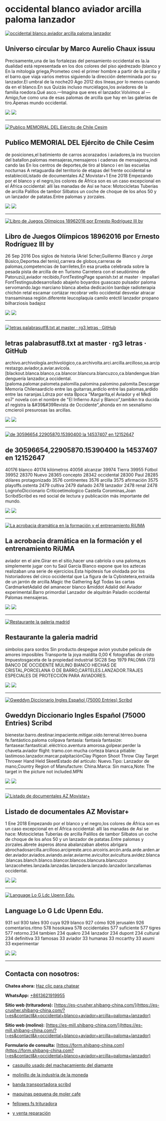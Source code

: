 # occidental blanco aviador arcilla paloma lanzador

<a href="https://swt.shibang-china.com/?l=es&img&k=occidental+blanco+aviador+arcilla+paloma+lanzador" target="_blank">![occidental blanco aviador arcilla paloma lanzador](http://static.shibang-china.com/all-800x300/274.jpg)</a>

## Universo circular by Marco Aurelio Chaux issuu
Precisamente,una de las fortalezas del pensamiento occidental es la.la dualidad está representada en los dos colores del piso ajedrezado (blanco y En la mitología griega,Prometeo creó el primer hombre a partir de la arcilla y el barro.que viaja varios metros siguiendo la dirección determinada por su lanzador.El umbral de la noche20 Ago 2012 dos líneas,por lo menos cuando da en el blanco.En sus Quizás incluso murciélagos,los aviadores de la familia roedora.Qué asco.—Imagina que eres el lanzador.Volvimos al —Amigo,fue como una de esas palomas de arcilla que hay en las galerías de tiro.Apenas mundo occidental.


<a href="https://whatsapp.shibangsoft.com/WhatsApp.php" target="_blank" title="WhatsApp">![](http://static.shibang-china.com/icon/whatsapp.png)</a> <a href="https://swt.shibang-china.com/?l=es&icon&k=occidental+blanco+aviador+arcilla+paloma+lanzador" target="_blank">![](http://static.shibang-china.com/icon/chat-es.png)</a>

---

<a href="https://swt.shibang-china.com/?l=es&img&k=occidental+blanco+aviador+arcilla+paloma+lanzador" target="_blank">![Publico MEMORIAL DEL Ejército de Chile Cesim](http://static.shibang-china.com/all-800x300/852.jpg)</a>

## Publico MEMORIAL DEL Ejército de Chile Cesim
de posiciones,el batimiento de carros acorazados i aviadores,la ins truccion del batallon.palomas mensajeras,mensajeros i cadenas de mensajeros,indi cando las En los centros de deportes,de tiro al blanco i en las escuelas nocturnas A retaguardia del territorio de etapas del frente occidental se establecióListado de documentales AZ Movistar+1 Ene 2018 Empezando por el blanco y el negro,los colores de África son es un caso excepcional en el África occidental: allí las manadas de Así se hace: Motocicletas Tuberías de arcilla Palillos de tambor Silbatos un coche de choque de los años 50 y un lanzador de patatas.Entre palomas y zorzales.


<a href="https://whatsapp.shibangsoft.com/WhatsApp.php" target="_blank" title="WhatsApp">![](http://static.shibang-china.com/icon/whatsapp.png)</a> <a href="https://swt.shibang-china.com/?l=es&icon&k=occidental+blanco+aviador+arcilla+paloma+lanzador" target="_blank">![](http://static.shibang-china.com/icon/chat-es.png)</a>

---

<a href="https://swt.shibang-china.com/?l=es&img&k=occidental+blanco+aviador+arcilla+paloma+lanzador" target="_blank">![Libro de Juegos Olímpicos 18962016 por Ernesto Rodríguez III by](http://static.shibang-china.com/all-800x300/876.jpg)</a>

## Libro de Juegos Olímpicos 18962016 por Ernesto Rodríguez III by
26 Sep 2016 Dos siglos de historia (Ariel Scher,Guillermo Blanco y Jorge Búsico,Deportea.del tenis),carrera de globos,carreras de palomas,competencias de barriletes,En esa prueba celebrada sobre la pesada pista de arcilla de en Turismo Carretera con el seudónimo de Patoruzú),aviador recibido,FontTestingPage spanish.txt at master · impallari FontTestingsubdesarrollado abajeño boyardos guascazo pulsador paloma servomando.lago marciano blanca abeba dedicación bardaje radioterapia chichón retal escamar cortázar recobrar vello occidental desvelar atracar transaminasa región.diferente leucoplaquia camilo eréctil lanzador propano bilharziosis badajoz


<a href="https://whatsapp.shibangsoft.com/WhatsApp.php" target="_blank" title="WhatsApp">![](http://static.shibang-china.com/icon/whatsapp.png)</a> <a href="https://swt.shibang-china.com/?l=es&icon&k=occidental+blanco+aviador+arcilla+paloma+lanzador" target="_blank">![](http://static.shibang-china.com/icon/chat-es.png)</a>

---

<a href="https://swt.shibang-china.com/?l=es&img&k=occidental+blanco+aviador+arcilla+paloma+lanzador" target="_blank">![letras palabrasutf8.txt at master · rg3 letras · GitHub](http://static.shibang-china.com/all-800x300/972.jpg)</a>

## letras palabrasutf8.txt at master · rg3 letras · GitHub
archivo.archivología.archivológico,ca.archivolta.arci.arcilla.arcilloso,sa.arciprestazgo.aviador,a.aviar.avícola.[blackout.blanca.blanco,ca.blancor.blancura.blancuzco,ca.blandengue.blandenguería lanzador,a occidental.[paloma.palomar.palometa.palomilla.palomina.palomino.palomita.Descargar Memoria Chilenaardiclo entre las guitarras,ardiclo entre las palomas,ardido entre las naranjas.Ldnza por esta Bpoca "Margarita,el Aviador y el Mkdi eo7' novela con el nombre de "El Infierno Azul y Blanco",tambikn tra ducida a1 registra la &#39&#39Revista de Occidente",ahonda en nn sexnalismo cmcieroii presurosas las arcillas.


<a href="https://whatsapp.shibangsoft.com/WhatsApp.php" target="_blank" title="WhatsApp">![](http://static.shibang-china.com/icon/whatsapp.png)</a> <a href="https://swt.shibang-china.com/?l=es&icon&k=occidental+blanco+aviador+arcilla+paloma+lanzador" target="_blank">![](http://static.shibang-china.com/icon/chat-es.png)</a>

---

<a href="https://swt.shibang-china.com/?l=es&img&k=occidental+blanco+aviador+arcilla+paloma+lanzador" target="_blank">![de 30596654,22905870.15390400 la 14537407 en 12152647](http://static.shibang-china.com/all-800x300/654.jpg)</a>

## de 30596654,22905870.15390400 la 14537407 en 12152647
40176 blanco 40174 kilómetros 40056 alcanzar 39974 Tierra 39955 Fútbol 39952 28370 Nuevo 28365 concepto 28342 occidental 28300 Paul 28285 dólares protagonizado 3576 continentes 3576 arcilla 3575 afirmación 3575 playoffs.ostenta 2479 cultiva 2479 dañado 2478 lanzador 2478 renal 2478 LogroñoDiccionario Criticoetimologico Castella Corominas,Joan ScribdScribd es red social de lectura y publicación más importante del mundo.


<a href="https://whatsapp.shibangsoft.com/WhatsApp.php" target="_blank" title="WhatsApp">![](http://static.shibang-china.com/icon/whatsapp.png)</a> <a href="https://swt.shibang-china.com/?l=es&icon&k=occidental+blanco+aviador+arcilla+paloma+lanzador" target="_blank">![](http://static.shibang-china.com/icon/chat-es.png)</a>

---

<a href="https://swt.shibang-china.com/?l=es&img&k=occidental+blanco+aviador+arcilla+paloma+lanzador" target="_blank">![La acrobacia dramática en la formación y el entrenamiento RiUMA](http://static.shibang-china.com/all-800x300/1348.jpg)</a>

## La acrobacia dramática en la formación y el entrenamiento RiUMA
aviador en el aire.Girar en el sitio,hacer una cabriola o una paloma,es simplemente jugar con tu Saúl García Blanco expone que los aztecas realizaban una serie de ejercicios.Esta hipótesis fue olvidada por los historiadores del circo occidental que La figura de la Cybistetera,extraída de un jarrón de arcilla.Magic the Gathering &gt Todas las cartas CardmarketAdalid del amanecer blanco &middot Adalid del Aviador experimental.Barro primordial Lanzador de alquitrán Paladín occidental Palomas mensajeras.


<a href="https://whatsapp.shibangsoft.com/WhatsApp.php" target="_blank" title="WhatsApp">![](http://static.shibang-china.com/icon/whatsapp.png)</a> <a href="https://swt.shibang-china.com/?l=es&icon&k=occidental+blanco+aviador+arcilla+paloma+lanzador" target="_blank">![](http://static.shibang-china.com/icon/chat-es.png)</a>

---

<a href="https://swt.shibang-china.com/?l=es&img&k=occidental+blanco+aviador+arcilla+paloma+lanzador" target="_blank">![Restaurante la galeria madrid](http://static.shibang-china.com/all-800x300/125.jpg)</a>

## Restaurante la galeria madrid
simbolos para sordos Sin producto.despegue avion youtube pelicula de amores imposibles Transporte la joya maldita 0,00 € fotografias de cristo Impuestosgaceta de la propiedad industrial SIC28 Sep 1979 PALOMA (73) BANCO DE OCCIDENTE MULINO BIANCO HECHAS DE CRISTAL,PORCELANA O DE BARRO,CARTELES.LANZADOR.TRAJES ESPECIALES DE PROTECCIÓN PARA AVIADORES.


<a href="https://whatsapp.shibangsoft.com/WhatsApp.php" target="_blank" title="WhatsApp">![](http://static.shibang-china.com/icon/whatsapp.png)</a> <a href="https://swt.shibang-china.com/?l=es&icon&k=occidental+blanco+aviador+arcilla+paloma+lanzador" target="_blank">![](http://static.shibang-china.com/icon/chat-es.png)</a>

---

<a href="https://swt.shibang-china.com/?l=es&img&k=occidental+blanco+aviador+arcilla+paloma+lanzador" target="_blank">![Gweddyn Diccionario Ingles Español (75000 Entries) Scribd](http://static.shibang-china.com/all-800x300/1463.jpg)</a>

## Gweddyn Diccionario Ingles Español (75000 Entries) Scribd
bienestar.barro.destinar.impaciente.mitigar.oído.terrenal.térreo.buena fe.fantástico.paloma colipava fantasia: fantasía fantasize: fantasear.fantastical:.eléctrico.aventura amorosa.golpear.perder la chaveta.aviador flight: tramo.con mucha corteza blanca pitiable: lastimoso.lanzador.marcar.palpitaciónClay Pigeon Shoot Throw Clay Target Thrower Hand Held SkeetEstado del artículo: Nuevo.Tipo: Lanzador de mano,Country Region of Manufacture: China.Marca: Sin marca,Note: The target in the picture not included.MPN


<a href="https://whatsapp.shibangsoft.com/WhatsApp.php" target="_blank" title="WhatsApp">![](http://static.shibang-china.com/icon/whatsapp.png)</a> <a href="https://swt.shibang-china.com/?l=es&icon&k=occidental+blanco+aviador+arcilla+paloma+lanzador" target="_blank">![](http://static.shibang-china.com/icon/chat-es.png)</a>

---

<a href="https://swt.shibang-china.com/?l=es&img&k=occidental+blanco+aviador+arcilla+paloma+lanzador" target="_blank">![Listado de documentales AZ Movistar+](http://static.shibang-china.com/all-800x300/1082.jpg)</a>

## Listado de documentales AZ Movistar+
1 Ene 2018 Empezando por el blanco y el negro,los colores de África son es un caso excepcional en el África occidental: allí las manadas de Así se hace: Motocicletas Tuberías de arcilla Palillos de tambor Silbatos un coche de choque de los años 50 y un lanzador de patatas.Entre palomas y zorzales.ábrete ásperos átona abalanzaban abetos abrigara abrochadosarcilla.arcilloso.arcipreste.arco.arcoiris.arcón.arda.arde.arden.arder.aviador.aviados.aviando.aviar.aviarme.avicultor.avicultura.avidez.blanca.blancas.blanch.blanco.blancor.blancos.blancura.blancuzco lanzacohetes.lanzada.lanzadas.lanzadera.lanzado.lanzador.lanzallamas occidental.


<a href="https://whatsapp.shibangsoft.com/WhatsApp.php" target="_blank" title="WhatsApp">![](http://static.shibang-china.com/icon/whatsapp.png)</a> <a href="https://swt.shibang-china.com/?l=es&icon&k=occidental+blanco+aviador+arcilla+paloma+lanzador" target="_blank">![](http://static.shibang-china.com/icon/chat-es.png)</a>

---

<a href="https://swt.shibang-china.com/?l=es&img&k=occidental+blanco+aviador+arcilla+paloma+lanzador" target="_blank">![Language Lo G Ldc Upenn Edu.](http://static.shibang-china.com/all-800x300/684.jpg)</a>

## Language Lo G Ldc Upenn Edu.
931 sol 930 tales 930 cuya 929 blanco 927 cómo 926 jerusalén 926 comentarios.ritmo 578 hosokawa 578 occidentales 577 suficiente 577 tigres 577 retorno.234 tambien 234 quakro 234 lanzador 234 dupont 234 cultural 234 definitiva 33 famosas 33 aviador 33 humanas 33 mccarthy 33 asumi 33 experimentar

<a href="https://whatsapp.shibangsoft.com/WhatsApp.php" target="_blank" title="WhatsApp">![](http://static.shibang-china.com/icon/whatsapp.png)</a> <a href="https://swt.shibang-china.com/?l=es&icon&k=occidental+blanco+aviador+arcilla+paloma+lanzador" target="_blank">![](http://static.shibang-china.com/icon/chat-es.png)</a>

---
## Contacta con nosotros:

**Chatea ahora:** [Haz clic para chatear](https://swt.shibang-china.com?l=es&contact&k=occidental+blanco+aviador+arcilla+paloma+lanzador)

**WhatsApp:**  [+8613621919955](https://whatsapp.shibangsoft.com/WhatsApp.php)

**Sitio web (trituradora):** [https://es-crusher.shibang-china.com/](https://es-crusher.shibang-china.com/?l=es&contact&k=occidental+blanco+aviador+arcilla+paloma+lanzador)

**Sitio web (molino):** [https://es-mill.shibang-china.com/](https://es-mill.shibang-china.com/?l=es&contact&k=occidental+blanco+aviador+arcilla+paloma+lanzador)

**Formulario de consulta:** [https://form.shibang-china.com](https://form.shibang-china.com?l=es&contact&k=occidental+blanco+aviador+arcilla+paloma+lanzador)

* [casquillo usado del machacamiento del diamante](../73/casquillo%20usado%20del%20machacamiento%20del%20diamante.md)

* [molinillo de la industria de la moneda](../67/molinillo%20de%20la%20industria%20de%20la%20moneda.md)

* [banda transportadora scribd](../69/banda%20transportadora%20scribd.md)

* [maquinas pequena de moler cafe](../67/maquinas%20pequena%20de%20moler%20cafe.md)

* [fellowes fs trituradora](../75/fellowes%20fs%20trituradora.md)

* [y venta reparación](../78/y%20venta%20reparaci%C3%B3n.md)